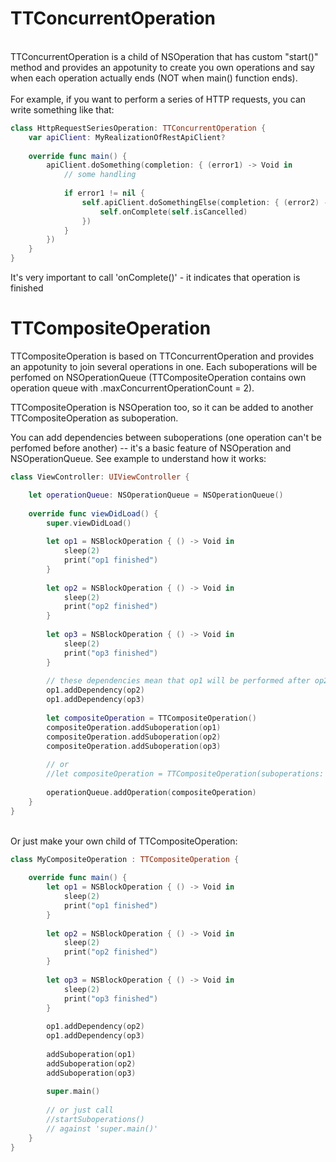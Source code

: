 # TTConcurrentOperation
<br>TTConcurrentOperation is a child of NSOperation that has custom "start()" method and provides an appotunity 
to create you own operations and say when each operation actually ends (NOT when main() function ends).
<br><br>For example, if you want to perform a series of HTTP requests, you can write something like that:

```swift
class HttpRequestSeriesOperation: TTConcurrentOperation {
    var apiClient: MyRealizationOfRestApiClient?
    
    override func main() {
        apiClient.doSomething(completion: { (error1) -> Void in
            // some handling
            
            if error1 != nil {
                self.apiClient.doSomethingElse(completion: { (error2) -> Void in
                    self.onComplete(self.isCancelled)
                })
            }
        })
    }
}
```
It's very important to call 'onComplete()' - it indicates that operation is finished

# TTCompositeOperation
TTCompositeOperation is based on TTConcurrentOperation and provides an appotunity to join several operations in one.
Each suboperations will be perfomed on NSOperationQueue (TTCompositeOperation contains own operation queue with .maxConcurrentOperationCount = 2).

TTCompositeOperation is NSOperation too, so it can be added to another TTCompositeOperation as suboperation.

You can add dependencies between suboperations (one operation can't be perfomed before another) -- it's a basic feature of NSOperation and NSOperationQueue.
See example to understand how it works:

```swift  
class ViewController: UIViewController {

    let operationQueue: NSOperationQueue = NSOperationQueue()
    
    override func viewDidLoad() {
        super.viewDidLoad()
        
        let op1 = NSBlockOperation { () -> Void in
            sleep(2)
            print("op1 finished")
        }
        
        let op2 = NSBlockOperation { () -> Void in
            sleep(2)
            print("op2 finished")
        }
        
        let op3 = NSBlockOperation { () -> Void in
            sleep(2)
            print("op3 finished")
        }
        
        // these dependencies mean that op1 will be performed after op2 and op3
        op1.addDependency(op2)
        op1.addDependency(op3)
        
        let compositeOperation = TTCompositeOperation()
        compositeOperation.addSuboperation(op1)
        compositeOperation.addSuboperation(op2)
        compositeOperation.addSuboperation(op3)
        
        // or
        //let compositeOperation = TTCompositeOperation(suboperations: [op1, op2, op3])
        
        operationQueue.addOperation(compositeOperation)
    }
}
```

<br>Or just make your own child of TTCompositeOperation:

```swift
class MyCompositeOperation : TTCompositeOperation {
    
    override func main() {
        let op1 = NSBlockOperation { () -> Void in
            sleep(2)
            print("op1 finished")
        }
        
        let op2 = NSBlockOperation { () -> Void in
            sleep(2)
            print("op2 finished")
        }
        
        let op3 = NSBlockOperation { () -> Void in
            sleep(2)
            print("op3 finished")
        }
        
        op1.addDependency(op2)
        op1.addDependency(op3)
        
        addSuboperation(op1)
        addSuboperation(op2)
        addSuboperation(op3)
        
        super.main()
        
        // or just call
        //startSuboperations()
        // against 'super.main()'
    }
}
```

